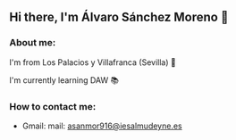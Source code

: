 ## Hi there, I'm Álvaro Sánchez Moreno 👋

### About me:

I'm from Los Palacios y Villafranca (Sevilla) 📍

I'm currently learning DAW 📚




### How to contact me:

- Gmail: mail: asanmor916@iesalmudeyne.es



<!--
**asanmor916/asanmor916** is a ✨ _special_ ✨ repository because its `README.md` (this file) appears on your GitHub profile.

Here are some ideas to get you started:

- 🔭 I’m currently working on ...
- 🌱 I’m currently learning ... 
- 👯 I’m looking to collaborate on ...
- 🤔 I’m looking for help with ...
- 💬 Ask me about ...
- 📫 How to reach me: ...
- 😄 Pronouns: ...
- ⚡ Fun fact: ...
-->
